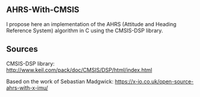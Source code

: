 AHRS-With-CMSIS
---

I propose here an implementation of the AHRS (Attitude and Heading Reference System) algorithm in C using the CMSIS-DSP library.

Sources
---

CMSIS-DSP library: http://www.keil.com/pack/doc/CMSIS/DSP/html/index.html

Based on the work of Sebastian Madgwick: https://x-io.co.uk/open-source-ahrs-with-x-imu/
